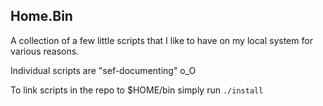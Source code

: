 ## Home.Bin

A collection of a few little scripts that I like to have on my local system for
various reasons.

Individual scripts are "sef-documenting" o_O

To link scripts in the repo to $HOME/bin simply run `./install`
